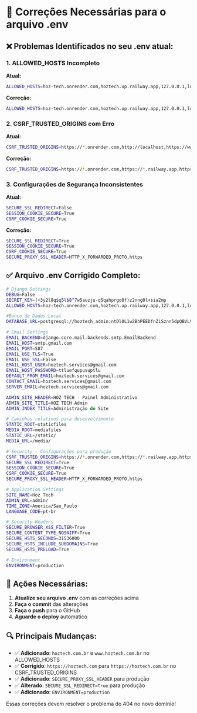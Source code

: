 # 🔧 Correções Necessárias para o arquivo .env

## ❌ Problemas Identificados no seu .env atual:

### 1. ALLOWED_HOSTS Incompleto
**Atual:**
```bash
ALLOWED_HOSTS=hoz-tech.onrender.com,hoztech.up.railway.app,127.0.0.1,localhost
```

**Correção:**
```bash
ALLOWED_HOSTS=hoz-tech.onrender.com,hoztech.up.railway.app,127.0.0.1,localhost,hoztech.com.br,www.hoztech.com.br
```

### 2. CSRF_TRUSTED_ORIGINS com Erro
**Atual:**
```bash
CSRF_TRUSTED_ORIGINS=https://*.onrender.com,http://localhost,https://www.hoztech.com.br,https://hoztech.com
```

**Correção:**
```bash
CSRF_TRUSTED_ORIGINS=https://*.onrender.com,https://*.railway.app,https://www.hoztech.com.br,https://hoztech.com.br
```

### 3. Configurações de Segurança Inconsistentes
**Atual:**
```bash
SECURE_SSL_REDIRECT=False
SESSION_COOKIE_SECURE=True
CSRF_COOKIE_SECURE=True
```

**Correção:**
```bash
SECURE_SSL_REDIRECT=True
SESSION_COOKIE_SECURE=True
CSRF_COOKIE_SECURE=True
SECURE_PROXY_SSL_HEADER=HTTP_X_FORWARDED_PROTO,https
```

## ✅ Arquivo .env Corrigido Completo:

```bash
# Django Settings
DEBUG=False
SECRET_KEY=(+3y2l8q$q5l$8^7w5auzju-q5qahprgo0f)z2nng0l+sia2mp
ALLOWED_HOSTS=hoz-tech.onrender.com,hoztech.up.railway.app,127.0.0.1,localhost,hoztech.com.br,www.hoztech.com.br

#Banco de Dados Local
DATABASE_URL=postgresql://hoztech_admin:ntDl0L1w2BhPEEDfnZiSznn5dpQBVLVa@dpg-d0ub6gmmcj7s739gqn10-a.oregon-postgres.render.com/hoztech

# Email Settings
EMAIL_BACKEND=django.core.mail.backends.smtp.EmailBackend
EMAIL_HOST=smtp.gmail.com
EMAIL_PORT=587
EMAIL_USE_TLS=True
EMAIL_USE_SSL=False
EMAIL_HOST_USER=hoztech.services@gmail.com
EMAIL_HOST_PASSWORD=ttluefqupuvuptlu
DEFAULT_FROM_EMAIL=hoztech.services@gmail.com
CONTACT_EMAIL=hoztech.services@gmail.com
SERVER_EMAIL=hoztech.services@gmail.com

ADMIN_SITE_HEADER=HOZ TECH - Painel Administrativo
ADMIN_SITE_TITLE=HOZ TECH Admin
ADMIN_INDEX_TITLE=Administração do Site

# Caminhos relativos para desenvolvimento
STATIC_ROOT=staticfiles
MEDIA_ROOT=mediafiles
STATIC_URL=/static/
MEDIA_URL=/media/

# Security - Configurações para produção
CSRF_TRUSTED_ORIGINS=https://*.onrender.com,https://*.railway.app,https://www.hoztech.com.br,https://hoztech.com.br
SECURE_SSL_REDIRECT=True
SESSION_COOKIE_SECURE=True
CSRF_COOKIE_SECURE=True
SECURE_PROXY_SSL_HEADER=HTTP_X_FORWARDED_PROTO,https

# Application Settings
SITE_NAME=Hoz Tech
ADMIN_URL=admin/
TIME_ZONE=America/Sao_Paulo
LANGUAGE_CODE=pt-br

# Security Headers
SECURE_BROWSER_XSS_FILTER=True
SECURE_CONTENT_TYPE_NOSNIFF=True
SECURE_HSTS_SECONDS=31536000
SECURE_HSTS_INCLUDE_SUBDOMAINS=True
SECURE_HSTS_PRELOAD=True

# Environment
ENVIRONMENT=production
```

## 🚨 Ações Necessárias:

1. **Atualize seu arquivo .env** com as correções acima
2. **Faça o commit** das alterações
3. **Faça o push** para o GitHub
4. **Aguarde o deploy** automático

## 🔍 Principais Mudanças:

- ✅ **Adicionado**: `hoztech.com.br` e `www.hoztech.com.br` no ALLOWED_HOSTS
- ✅ **Corrigido**: `https://hoztech.com` para `https://hoztech.com.br` no CSRF_TRUSTED_ORIGINS
- ✅ **Adicionado**: `SECURE_PROXY_SSL_HEADER` para produção
- ✅ **Alterado**: `SECURE_SSL_REDIRECT=True` para produção
- ✅ **Adicionado**: `ENVIRONMENT=production`

Essas correções devem resolver o problema do 404 no novo domínio! 